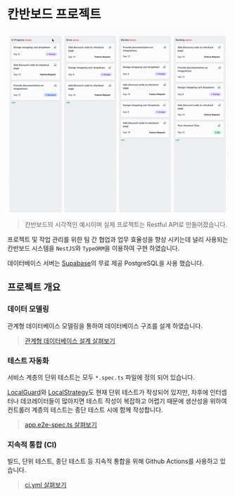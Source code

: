 # 칸반보드 프로젝트

![kanban.gif](./docs/kanban.gif)

> 칸반보드의 시각적인 예시이며 실제 프로젝트는 Restful API로 만들어졌습니다.

프로젝트 및 작업 관리를 위한 팀 간 협업과 업무 효율성을 향상 시키는데 널리 사용되는 칸반보드 시스템을 `NestJS`와 `TypeORM`을 이용하여 구현 하였습니다.

데이터베이스 서버는 [Supabase](https://supabase.com/)의 무료 제공 PostgreSQL을 사용 했습니다.

## 프로젝트 개요

### 데이터 모델링

관계형 데이터베이스 모델링을 통하여 데이터베이스 구조를 설계 하였습니다.

> [관계형 데이터베이스 설계 살펴보기](./docs/Design_RDB.md)

### 테스트 자동화

서비스 계층의 단위 테스트는 모두 `*.spec.ts` 파일에 정의 되어 있습니다.

[LocalGuard](./src/auth/guard/local-auth.guard.spec.ts)와 [LocalStrategy](./src/auth/strategy/local.strategy.spec.ts)도 현재 단위 테스트가 작성되어 있지만, 차후에 인터셉터나 데코레이터들이 많아지면 테스트 작성이 복잡하고 어렵기 때문에 생산성을 위하여 컨트롤러 계층의 테스트는 종단 테스트 시에 함께 작성합니다.

> [app.e2e-spec.ts 살펴보기](./test/app.e2e-spec.ts)

### 지속적 통합 (CI)

빌드, 단위 테스트, 종단 테스트 등 지속적 통합을 위해 Github Actions를 사용하고 있습니다.

> [ci.yml 살펴보기](./.github/workflows/ci.yml)
